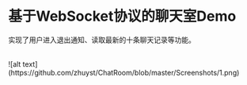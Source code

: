 <h1>基于WebSocket协议的聊天室Demo</h1>
<p>实现了用户进入退出通知、读取最新的十条聊天记录等功能。</p>
<br/>
![alt text](https://github.com/zhuyst/ChatRoom/blob/master/Screenshots/1.png)
